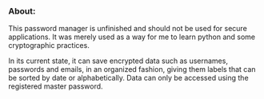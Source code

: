 ### About:
This password manager is unfinished and should not be used for secure applications. It was merely used as a way for me to learn python and some cryptographic practices. 

In its current state, it can save encrypted data such as usernames, passwords and emails, in an organized fashion, giving them labels that can be sorted by date or alphabetically. Data can only be accessed using the registered master password.